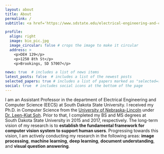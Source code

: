 ```yaml
---
layout: about
title: About
permalink: /
subtitle: <a href='https://www.sdstate.edu/electrical-engineering-and-computer-science'>Department of Electrical Engineering and Computer Science</a> | <a href='https://www.sdstate.edu/'>South Dakota State University</a>

profile:
  align: right
  image: bio_pic.jpg
  image_circular: false # crops the image to make it circular
  address: >
    <p>DEH 129</p>
    <p>1250 8th St</p>
    <p>Brookings, SD 57007</p>

news: true  # includes a list of news items
latest_posts: false  # includes a list of the newest posts
selected_papers: true # includes a list of papers marked as "selected={true}"
social: true  # includes social icons at the bottom of the page
---
```


I am an Assistant Professor in the department of Electrical Engineering and Computer Science (EECS) at South Dakota State University. I received my Ph.D. in Computer Science from the [University of Nebraska-Lincoln](https://www.unl.edu/) under [Dr. Leen-Kiat Soh](https://cse.unl.edu/~lksoh/). Prior to that, I completed my BS and MS degrees at South Dakota State University in 2015 and 2017, respectively. The long-term vision of my research is to **establish the fundamental framework for computer vision system to support human users**. Progressing towards this vision, I am actively conducting my research in the following areas: **image processing**, **machine learning**, **deep learning**, **document understanding**, and **visual question answering**.


<!--- 
Write your biography here. Tell the world about yourself. Link to your favorite [subreddit](http://reddit.com). You can put a picture in, too. The code is already in, just name your picture `prof_pic.jpg` and put it in the `img/` folder.

Put your address / P.O. box / other info right below your picture. You can also disable any of these elements by editing `profile` property of the YAML header of your `_pages/about.md`. Edit `_bibliography/papers.bib` and Jekyll will render your [publications page](/al-folio/publications/) automatically.

Link to your social media connections, too. This theme is set up to use [Font Awesome icons](http://fortawesome.github.io/Font-Awesome/) and [Academicons](https://jpswalsh.github.io/academicons/), like the ones below. Add your Facebook, Twitter, LinkedIn, Google Scholar, or just disable all of them.
--->